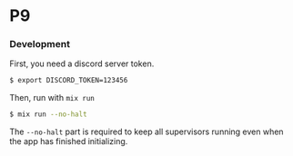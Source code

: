 # P9

### Development

First, you need a discord server token.

```sh
$ export DISCORD_TOKEN=123456
```

Then, run with `mix run`

```sh
$ mix run --no-halt
```

The `--no-halt` part is required to keep all supervisors running even when the app has
finished initializing.
